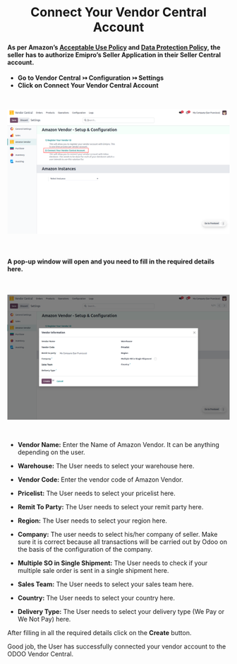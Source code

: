 # <h1 align="center"> Connect Your Vendor Central Account </h1>

#### As per Amazon’s [Acceptable Use Policy](https://docs.developer.amazonservices.com/en_US/dev_guide/DG_AcceptableUsePolicy.html) and [Data Protection Policy](https://docs.developer.amazonservices.com/en_US/dev_guide/DG_DataProtectionPolicy.html), the seller has to authorize Emipro’s Seller Application in their Seller Central account.

* **Go to Vendor Central ↣ Configuration ↣ Settings**
* **Click on Connect Your Vendor Central Account**

<br/>

<div align="center">

![connect-vendor-central-account](images/VC-4.png)
</div>

<br/>

#### A pop-up window will open and you need to fill in the required details here.

<br/>

<div align="center">

![connect-vendor-central-account-form](images/VC-5.png)
</div>

<br/>

* **Vendor Name:** Enter the Name of Amazon Vendor. It can be anything depending on the user.

* **Warehouse:** The User needs to select your warehouse here.

 * **Vendor Code:** Enter the vendor code of Amazon Vendor.

* **Pricelist:** The User needs to select your pricelist here.

* **Remit To Party:** The User needs to select your remit party here.

* **Region:** The User needs to select your region here.

* **Company:** The user needs to select his/her company of seller. Make sure it is correct because all transactions will be carried out by Odoo on the basis of the configuration of the company.

* **Multiple SO in Single Shipment:** The User needs to check if your multiple sale order is sent in a single shipment here.

* **Sales Team:** The User needs to select your sales team here.

* **Country:** The User needs to select your country here.

* **Delivery Type:** The User needs to select your delivery type (We Pay or We Not Pay) here.

After filling in all the required details click on the **Create** button.

Good job, the User has successfully connected your vendor account to the ODOO Vendor Central.